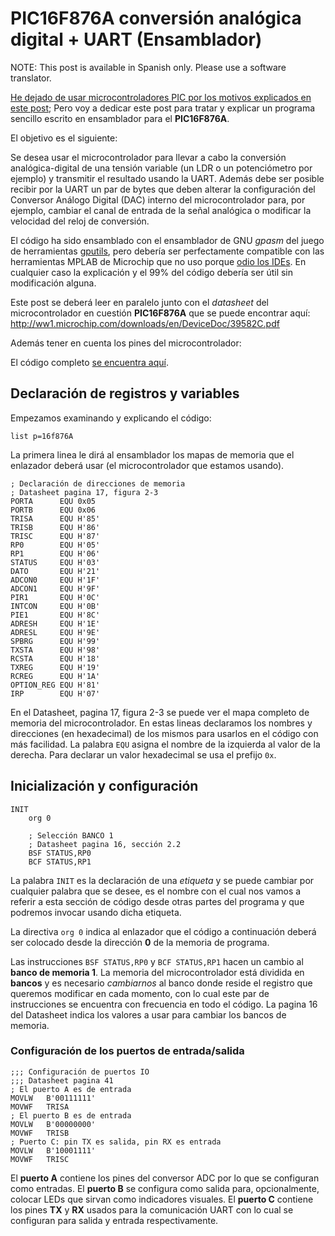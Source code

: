 # PIC16F876A conversión analógica digital + UART (Ensamblador)

NOTE: This post is available in Spanish only. Please use a software translator.


[He dejado de usar microcontroladores PIC por los motivos explicados en este
post](http://silly-bytes.blogspot.com/2016/06/from-pic-to-avr.html); Pero voy a
dedicar este post para tratar y explicar un programa sencillo escrito en
ensamblador para el **PIC16F876A**.

El objetivo es el siguiente:

Se desea usar el microcontrolador para llevar a cabo la conversión
analógica-digital de una tensión variable (un LDR o un potenciómetro por
ejemplo) y transmitir el resultado usando la UART. Además debe ser posible
recibir por la UART un par de bytes que deben alterar la configuración del
Conversor Análogo Digital (DAC) interno del microcontrolador para, por ejemplo,
cambiar el canal de entrada de la señal analógica o modificar la velocidad del
reloj de conversión.

El código ha sido ensamblado con el ensamblador de GNU *gpasm* del juego de
herramientas [gputils](http://gputils.sourceforge.net/), pero debería ser
perfectamente compatible con las herramientas MPLAB de Microchip que no uso
porque [odio los
IDEs](http://silly-bytes.blogspot.com/2016/03/why-do-i-hate-ides.html). En
cualquier caso la explicación y el 99% del código debería ser útil sin
modificación alguna.

Este post se deberá leer en paralelo junto con el *datasheet* del
microcontrolador en cuestión **PIC16F876A** que se puede encontrar aquí:
http://ww1.microchip.com/downloads/en/DeviceDoc/39582C.pdf

Además tener en cuenta los pines del microcontrolador:



El código completo [se encuentra
aquí](https://github.com/Silly-Bytes/pic_asm_uart-adc/blob/master/code.asm).

## Declaración de registros y variables

Empezamos examinando y explicando el código:

    list p=16f876A

La primera linea le dirá al ensamblador los mapas de memoria que el enlazador
deberá usar (el microcontrolador que estamos usando).

    ; Declaración de direcciones de memoria
    ; Datasheet pagina 17, figura 2-3
    PORTA      EQU 0x05
    PORTB      EQU 0x06
    TRISA      EQU H'85'
    TRISB      EQU H'86'
    TRISC      EQU H'87'
    RP0        EQU H'05'
    RP1        EQU H'06'
    STATUS     EQU H'03'
    DATO       EQU H'21'
    ADCON0     EQU H'1F'
    ADCON1     EQU H'9F'
    PIR1       EQU H'0C'
    INTCON     EQU H'0B'
    PIE1       EQU H'8C'
    ADRESH     EQU H'1E'
    ADRESL     EQU H'9E'
    SPBRG      EQU H'99'
    TXSTA      EQU H'98'
    RCSTA      EQU H'18'
    TXREG      EQU H'19'
    RCREG      EQU H'1A'
    OPTION_REG EQU H'81'
    IRP        EQU H'07'

En el Datasheet, pagina 17, figura 2-3 se puede ver el mapa completo de memoria
del microcontrolador. En estas lineas declaramos los nombres y direcciones (en
hexadecimal) de los mismos para usarlos en el código con más facilidad. La
palabra `EQU` asigna el nombre de la izquierda al valor de la derecha. Para
declarar un valor hexadecimal se usa el prefijo `0x`.


## Inicialización y configuración

    INIT
        org 0

        ; Selección BANCO 1
        ; Datasheet pagina 16, sección 2.2
        BSF STATUS,RP0
        BCF STATUS,RP1

La palabra `INIT` es la declaración de una *etiqueta* y se puede cambiar por
cualquier palabra que se desee, es el nombre con el cual nos vamos a referir a
esta sección de código desde otras partes del programa y que podremos invocar
usando dicha etiqueta.

La directiva `org 0` indica al enlazador que el código a continuación deberá ser
colocado desde la dirección **0** de la memoria de programa.

Las instrucciones `BSF STATUS,RP0` y `BCF STATUS,RP1` hacen un cambio al **banco
de memoria 1**. La memoria del microcontrolador está dividida en **bancos** y es
necesario *cambiarnos* al banco donde reside el registro que queremos modificar
en cada momento, con lo cual este par de instrucciones se encuentra con
frecuencia en todo el código. La pagina 16 del Datasheet indica los valores a
usar para cambiar los bancos de memoria.


### Configuración de los puertos de entrada/salida

    ;;; Configuración de puertos IO
    ;;; Datasheet pagina 41
    ; El puerto A es de entrada
    MOVLW   B'00111111'
    MOVWF   TRISA
    ; El puerto B es de entrada
    MOVLW   B'00000000'
    MOVWF   TRISB
    ; Puerto C: pin TX es salida, pin RX es entrada
    MOVLW   B'10001111'
    MOVWF   TRISC

El **puerto A** contiene los pines del conversor ADC por lo que se configuran
como entradas. El **puerto B** se configura como salida para, opcionalmente,
colocar LEDs que sirvan como indicadores visuales. El **puerto C** contiene los
pines **TX** y **RX** usados para la comunicación UART con lo cual se configuran
para salida y entrada respectivamente.
